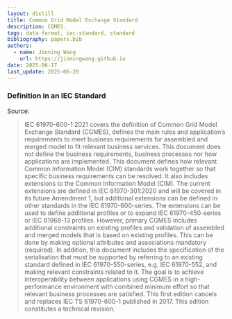 ```yaml
---
layout: distill
title: Common Grid Model Exchange Standard
description: CGMES.
tags: data-format, iec-standard, standard
bibliography: papers.bib
authors:
  - name: Jinning Wang
    url: https://jinningwang.github.io
date: 2025-06-17
last_update: 2025-06-20
---
```


### Definition in an IEC Standard

Source: <d-cite key="tc2021iec61970"></d-cite>

> IEC 61970-600-1:2021 covers the definition of Common Grid Model Exchange Standard (CGMES), defines the main rules and application’s requirements to meet business requirements for assembled and merged model to fit relevant business services. This document does not define the business requirements, business processes nor how applications are implemented. This document defines how relevant Common Information Model (CIM) standards work together so that specific business requirements can be resolved. It also includes extensions to the Common Information Model (CIM). The current extensions are defined in IEC 61970-301:2020 and will be covered in its future Amendment 1, but additional extensions can be defined in other standards in the IEC 61970-600-series. The extensions can be used to define additional profiles or to expand IEC 61970-450-series or IEC 61968-13 profiles. However, primary CGMES includes additional constraints on existing profiles and validation of assembled and merged models that is based on existing profiles. This can be done by making optional attributes and associations mandatory (required). In addition, this document includes the specification of the serialisation that must be supported by referring to an existing standard defined in IEC 61970-550-series, e.g. IEC 61970-552, and making relevant constraints related to it. The goal is to achieve interoperability between applications using CGMES in a high-performance environment with combined minimum effort so that relevant business processes are satisfied. This first edition cancels and replaces IEC TS 61970-600-1 published in 2017. This edition constitutes a technical revision.
